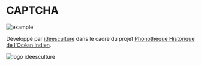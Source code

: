 # CAPTCHA

![example](https://rawcdn.githack.com/phonotheque-historique-ocean-indien/captcha/f5e16744ec3b57b718de53fd6f83d33c09028a51/documentation/captcha-example.png)

Développé par [idéesculture](https://www.ideesculture.com) dans le cadre du projet [Phonothèque Historique de l'Océan Indien](http://www.prma-reunion.fr/index.php/phoi/).

![logo idéesculture](https://rawcdn.githack.com/phonotheque-historique-ocean-indien/captcha/ce3cf9e1079c774633b4ce711996693b5d19716c/ideesculture.png)

